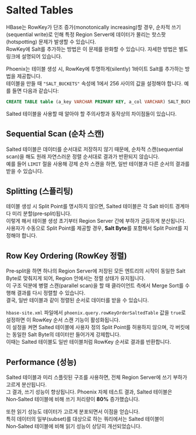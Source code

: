 # Salted Tables

HBase는 RowKey가 단조 증가(monotonically increasing)할 경우, 순차적 쓰기(sequential write)로 인해 특정 Region Server에 데이터가 몰리는 핫스팟(hotspotting) 문제가 발생할 수 있습니다.  
RowKey에 Salt를 추가하는 방법은 이 문제를 완화할 수 있습니다. 자세한 방법은 별도 링크에 설명되어 있습니다.

Phoenix는 테이블 생성 시, RowKey에 투명하게(silently) 1바이트 Salt를 추가하는 방법을 제공합니다.  
테이블을 만들 때 `"SALT_BUCKETS"` 속성에 1에서 256 사이의 값을 설정해야 합니다. 예를 들면 다음과 같습니다:

```sql
CREATE TABLE table (a_key VARCHAR PRIMARY KEY, a_col VARCHAR) SALT_BUCKETS = 20;
```

Salted 테이블을 사용할 때 알아야 할 주의사항과 동작상의 차이점들이 있습니다.

## Sequential Scan (순차 스캔)

Salted 테이블은 데이터를 순서대로 저장하지 않기 때문에, 순차적 스캔(sequential scan)을 해도 원래 자연스러운 정렬 순서대로 결과가 반환되지 않습니다.  
예를 들어 `LIMIT` 절을 사용해 강제 순차 스캔을 하면, 일반 테이블과 다른 순서의 결과를 받을 수 있습니다.

## Splitting (스플리팅)

테이블 생성 시 Split Point를 명시하지 않으면, Salted 테이블은 각 Salt 바이트 경계마다 미리 분할(pre‑split)됩니다.  
이렇게 해서 테이블 생성 초기부터 Region Server 간에 부하가 균등하게 분산됩니다.  
사용자가 수동으로 Split Point를 제공할 경우, **Salt Byte**를 포함해서 Split Point를 지정해야 합니다.

## Row Key Ordering (RowKey 정렬)

Pre‑split을 하면 하나의 Region Server에 저장된 모든 엔트리의 시작이 동일한 Salt Byte로 맞춰지게 되어, Region 안에서는 정렬 상태가 유지됩니다.  
이 구조 덕분에 병렬 스캔(parallel scan)을 할 때 클라이언트 측에서 Merge Sort를 수행해 결과를 다시 정렬할 수 있습니다.  
결국, 일반 테이블과 같이 정렬된 순서로 데이터를 받을 수 있습니다.

`hbase-site.xml` 파일에서 `phoenix.query.rowKeyOrderSaltedTable` 값을 `true`로 설정하면 이 RowKey 순서 스캔 기능이 활성화됩니다.  
이 설정을 켜면 Salted 테이블에 사용자 정의 Split Point를 허용하지 않으며, 각 버킷에는 동일한 Salt Byte의 데이터만 들어가게 강제합니다.  
이때는 Salted 테이블도 일반 테이블처럼 RowKey 순서로 결과를 반환합니다.

## Performance (성능)

Salted 테이블과 미리 스플릿된 구조를 사용하면, 전체 Region Server에 쓰기 부하가 고르게 분산됩니다.  
그 결과, 쓰기 성능이 향상됩니다. Phoenix 자체 테스트 결과, Salted 테이블은 Non‑Salted 테이블에 비해 쓰기 처리량이 **80%** 증가했습니다.

또한 읽기 성능도 데이터가 고르게 분포되면서 이점을 얻습니다.  
특히 데이터의 일부(subset)를 대상으로 하는 쿼리에서는 Salted 테이블이 Non‑Salted 테이블에 비해 읽기 성능이 상당히 개선되었습니다.
